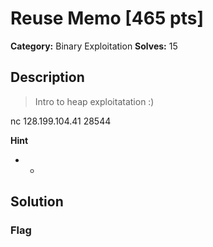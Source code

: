 # Reuse Memo [465 pts]

**Category:** Binary Exploitation
**Solves:** 15

## Description
>Intro to heap exploitatation :)

nc 128.199.104.41 28544

**Hint**
* -

## Solution

### Flag


